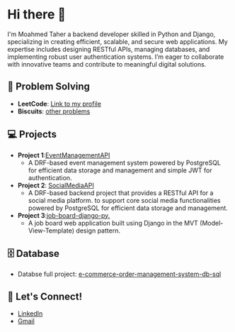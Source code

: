 # Hi there 👋
I'm Moahmed Taher a backend developer skilled in Python and Django, specializing in creating efficient, scalable, and secure web applications. My expertise includes designing RESTful APIs, managing databases, and implementing robust user authentication systems. I’m eager to collaborate with innovative teams and contribute to meaningful digital solutions.


## 🧩 Problem Solving

- **LeetCode**: [Link to my profile](https://leetcode.com/u/mohamed-taher/)
- **Biscuits**: [other problems](https://github.com/hammoda711/my-links/blob/main/other-solved-problems.md)

## 💻 Projects

- **Project 1**:[EventManagementAPI](https://github.com/hammoda711/EventManagementAPI)
  - A DRF-based event management system powered by PostgreSQL for efficient data storage and management and simple JWT for authentication.
- **Project 2**: [SocialMediaAPI](https://github.com/hammoda711/SocialMediaAPI)
  - A DRF-based backend project that provides a RESTful API for a social media platform. to support core social media functionalities powered by PostgreSQL for efficient data storage and management.
- **Project 3**:[job-board-django-py.](https://github.com/hammoda711/job-board-django-py)
  - A job board web application built using Django in the MVT (Model-View-Template) design pattern.

## 🗄️ Database

- Databse full project: [e-commerce-order-management-system-db-sql](https://github.com/hammoda711/e-commerce-order-management-system-db-sql)

## 🔗 Let's Connect!

- [LinkedIn](https://www.linkedin.com/in/mohamed-taher-gh/)
- [Gmail](https://mo.taher717@gmail.com)
